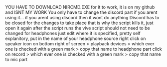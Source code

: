 YOU HAVE TO DOWNLOAD NIRCMD.EXE for it to work, it is on my github and ISNT MY WORK
You only have to change the discord part if you arent using it... if you arent using discord then it wont do anything
Discord has to be closed for the changes to take place that is why the script kills it, just open it again after the script runs
the vive script should not need to be changed
for headphones just edit where it is specified, pretty self explanitory, put in the name of your headphone source
right click on speaker icon on bottom right of screen > playback devices > which ever one is checked with a green mark > copy that name to headphone part
click on record > which ever one is checked with a green mark > copy that name to mic part
